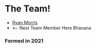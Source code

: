 # The Team!

* [Ryan Morris](./ryan-morris.md)
* <-- Next Team Member Here
Bhavana
### Formed in 2021
